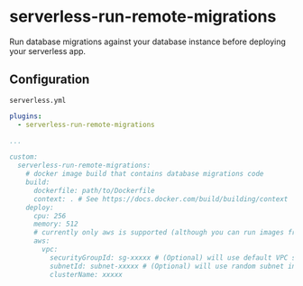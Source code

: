 # serverless-run-remote-migrations
Run database migrations against your database instance before deploying your serverless app.

## Configuration
`serverless.yml`
```YAML
plugins:
  - serverless-run-remote-migrations

...

custom:
  serverless-run-remote-migrations:
    # docker image build that contains database migrations code
    build:
      dockerfile: path/to/Dockerfile
      context: . # See https://docs.docker.com/build/building/context
    deploy:
      cpu: 256
      memory: 512
      # currently only aws is supported (although you can run images from Dockerhub or anywhere)
      aws:
        vpc:
          securityGroupId: sg-xxxxx # (Optional) will use default VPC security group if none provided
          subnetId: subnet-xxxxx # (Optional) will use random subnet in default VPC if none provided
          clusterName: xxxxx
```
